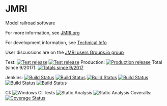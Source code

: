 # JMRI

Model railroad software

For more information, see [JMRI.org](https://www.jmri.org)

For development information, see [Technical Info](https://www.jmri.org/help/en/html/doc/Technical)

User discussions are on the [JMRI users Groups.io group](https://groups.io/g/jmriusers)

Test:
[![Test release](https://img.shields.io/github/release/JMRI/JMRI.svg)](https://www.jmri.org/download/index.shtml#test-rel)
[![Test release](https://img.shields.io/github/downloads/JMRI/JMRI/latest/total.svg)](https://www.jmri.org/download/index.shtml#test-rel)
Production:
[![Production release](https://img.shields.io/github/downloads/JMRI/JMRI/v5.6/total.svg)](https://www.jmri.org/download/index.shtml#prod-rel)
Total (since 9/2017):
[![Totals since 9/2017](https://img.shields.io/github/downloads/JMRI/JMRI/total.svg)](https://www.jmri.org/download/index.shtml)

Jenkins: [![Build Status](https://builds.jmri.org/jenkins/buildStatus/icon?job=development/builds&subject=Development/Builds)](https://builds.jmri.org/jenkins/job/development/job/builds/)
[![Build Status](https://builds.jmri.org/jenkins/buildStatus/icon?job=development/packages&subject=Development/Packages)](https://builds.jmri.org/jenkins/job/development/job/packages/)
[![Build Status](https://builds.jmri.org/jenkins/buildStatus/icon?job=development/separate-tests&subject=Development/Separate%20Tests)](https://builds.jmri.org/jenkins/job/development/job/separate-tests/)
[![Build Status](https://builds.jmri.org/jenkins/buildStatus/icon?job=website/generate-website&subject=Web%20Site/Generate%20Website)](https://builds.jmri.org/jenkins/job/website/job/generate-website/)
[![Build Status](https://builds.jmri.org/jenkins/buildStatus/icon?job=website/jmri-repository&subject=Web%20Site/JMRI%20repository)](https://builds.jmri.org/jenkins/job/website/job/jmri-repository/)
[![Build Status](https://builds.jmri.org/jenkins/buildStatus/icon?job=website/website-repository&subject=Web%20Site/website%20repository)](https://builds.jmri.org/jenkins/job/website/job/website-repository/)

CI:
![Windows CI Tests](https://github.com/jmri/jmri/workflows/Windows%20CI%20Tests/badge.svg)
![Static Analysis](https://github.com/jmri/jmri/workflows/Static%20Analysis/badge.svg)
![Static Analysis](https://github.com/jmri/jmri/workflows/Run%20Separate%20Tests/badge.svg)
Coveralls: [![Coverage Status](https://coveralls.io/repos/github/JMRI/JMRI/badge.svg?branch=master)](https://coveralls.io/github/JMRI/JMRI?branch=master)
